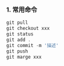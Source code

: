 ### 1. 常用命令

```js
git pull
git checkout xxx
git status
git add .
git commit -m '描述'
git push
git marge xxx
```

